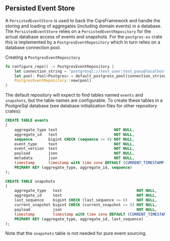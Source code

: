 ## Persisted Event Store

A `PersistedEventStore` is used to back the CqrsFramework and handle the storing and loading of aggregates 
(including domain events) in a database. 
The `PersistedEventStore` relies on a `PersistedEventRepository` for the actual database access of events and snapshots.
For the `postgres-es` crate this is implemented by a `PostgresEventRepository` which in turn relies on a
database connection pool.

Creating a `PostgresEventRepository`
```rust
fn configure_repo() -> PostgresEventRepository {
    let connection_string = "postgresql://test_user:test_pass@localhost:5432/test";
    let pool: Pool<Postgres> = default_postgress_pool(connection_string).await;
    PostgresEventRepository::new(pool)
}
```

The default repository will expect to find tables named `events` and `snapshots`, but the table names are configurable.
To create these tables in a PostgreSql database (see database initialization files for other repository crates):
```sql
CREATE TABLE events
(
    aggregate_type text                         NOT NULL,
    aggregate_id   text                         NOT NULL,
    sequence       bigint CHECK (sequence >= 0) NOT NULL,
    event_type     text                         NOT NULL,
    event_version  text                         NOT NULL,
    payload        json                         NOT NULL,
    metadata       json                         NOT NULL,
    timestamp      timestamp with time zone DEFAULT (CURRENT_TIMESTAMP),
    PRIMARY KEY (aggregate_type, aggregate_id, sequence)
);

CREATE TABLE snapshots
(
    aggregate_type   text                                 NOT NULL,
    aggregate_id     text                                 NOT NULL,
    last_sequence    bigint CHECK (last_sequence >= 0)    NOT NULL,
    current_snapshot bigint CHECK (current_snapshot >= 0) NOT NULL,
    payload          json                                 NOT NULL,
    timestamp        timestamp with time zone DEFAULT (CURRENT_TIMESTAMP),
    PRIMARY KEY (aggregate_type, aggregate_id, last_sequence)
);
```
Note that the `snapshots` table is not needed for pure event sourcing.
